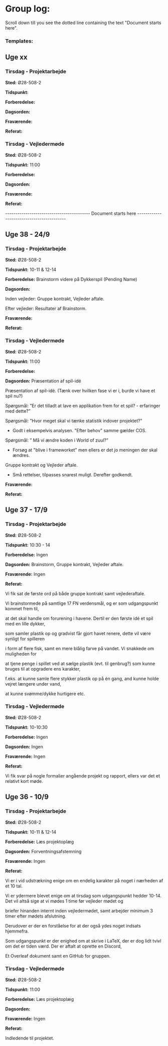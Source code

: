 # Group log:

Scroll down till you see the dotted line containing the text "Document starts here".

### Templates:

## Uge xx

### Tirsdag - Projektarbejde

**Sted:** Ø28-508-2

**Tidspunkt:** 

**Forberedelse:** 

**Dagsorden:** 

**Fraværende:** 

**Referat:** 

### Tirsdag - Vejledermøde

**Sted:** Ø28-508-2

**Tidspunkt:** 11:00

**Forberedelse:**  

**Dagsorden:** 

**Fraværende:** 

**Referat:** 

------------------------------------------ Document starts here ------------------------------------------

## Uge 38 - 24/9
### Tirsdag - Projektarbejde

**Sted:** Ø28-508-2

**Tidspunkt:** 10-11 & 12-14

**Forberedelse:** Brainstorm videre på Dykkerspil (Pending Name)

**Dagsorden:** 

Inden vejleder: Gruppe kontrakt, Vejleder aftale.

Efter vejleder: Resultater af Brainstorm.

**Fraværende:** 

**Referat:** 

### Tirsdag - Vejledermøde

**Sted:** Ø28-508-2

**Tidspunkt:** 11:00

**Forberedelse:** 

**Dagsorden:** Præsentation af spil-idé

Præsentation af spil-idé. (Tænk over hvilken fase vi er i, burde vi have et spil nu?)

Spørgsmål: ”Er det tilladt at lave en applikation frem for et spil? - erfaringer med dette?” 

Spørgsmål: ”Hvor meget skal vi tænke statistik indover projektet?”

- Godt i eksempelvis analysen. "Efter behov" samme gælder COS.

Spørgsmål: ” Må vi ændre koden i World of zuul?”

- Forsøg at "blive i frameworket" men ellers er det jo meningen der skal ændres.

Gruppe kontrakt og Vejleder aftale.

- Små rettelser, tilpasses snarest muligt. Derefter godkendt.

**Fraværende:** 

**Referat:** 



## Uge 37 - 17/9

### Tirsdag - Projektarbejde

**Sted:** Ø28-508-2

**Tidspunkt:** 10:30 - 14

**Forberedelse:** Ingen

**Dagsorden:** Brainstorm, Gruppe kontrakt, Vejleder aftale.

**Fraværende:** Ingen

**Referat:** 

Vi fik sat de første ord på både gruppe kontrakt samt vejlederaftale.

Vi brainstormede på samtlige 17 FN verdensmål, og er som udgangspunkt kommet frem til, 

at det skal handle om forurening i havene. Dertil er den første idé et spil med en lille dykker, 

som samler plastik op og gradvist får gjort havet renere, dette vil være synligt for spilleren 

i form af flere fisk, samt en mere blålig farve på vandet. Vi snakkede om muligheden for 

at tjene penge i spillet ved at sælge plastik (evt. til genbrug?) som kunne bruges til at opgradere ens karakter, 

f.eks. at kunne samle flere stykker plastik op på én gang, and kunne holde vejret længere under vand, 

at kunne svømme/dykke hurtigere etc.

### Tirsdag - Vejledermøde

**Sted:** Ø28-508-2

**Tidspunkt:** 10-10:30

**Forberedelse:** Ingen

**Dagsorden:**  Ingen

**Fraværende:** Ingen

**Referat:**

Vi fik svar på nogle formalier angående projekt og rapport, ellers var det et relativt kort møde.



## Uge 36 - 10/9

### Tirsdag - Projektarbejde

**Sted:** Ø28-508-2

**Tidspunkt:** 10-11 & 12-14

**Forberedelse:** Læs projektoplæg

**Dagsorden:** Forventningsafstemning

**Fraværende:** Ingen

**Referat:** 

Vi er i vid udstrækning enige om en endelig karakter på noget i nærheden af et 10 tal.

Vi er ydermere blevet enige om at tirsdag som udgangspunkt hedder 10-14. Det vil altså sige at vi mødes 1 time før vejleder mødet og 

briefer hinanden internt inden vejledermødet, samt arbejder minimum 3 timer efter mødets afslutning. 

Derudover er der en forståelse for at der også ydes noget indsats hjemmefra.

Som udgangspunkt er der enighed om at skrive i LaTeX, der er dog lidt tvivl om det er tiden værd. Der er aftalt at oprette en Discord, 

Et Overleaf dokument samt en GitHub for gruppen.

### Tirsdag - Vejledermøde

**Sted:** Ø28-508-2

**Tidspunkt:** 11:00

**Forberedelse:** Læs projektoplæg

**Dagsorden:** 

**Fraværende:** Ingen

**Referat:** 

Indledende til projektet.
